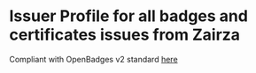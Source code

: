 # Issuer Profile for all badges and certificates issues from Zairza

Compliant with OpenBadges v2 standard [here](https://www.imsglobal.org/sites/default/files/Badges/OBv2p0Final/index.html#Profile)
